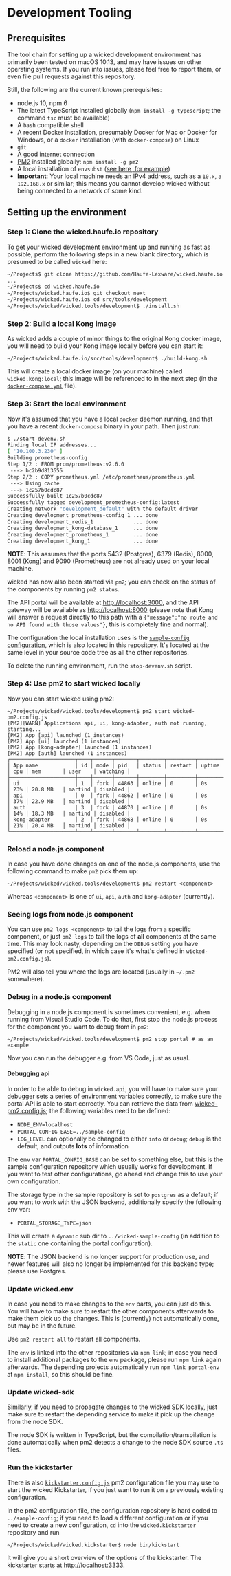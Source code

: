 # Development Tooling

## Prerequisites

The tool chain for setting up a wicked development environment has primarily been tested on macOS 10.13, and may have issues on other operating systems. If you run into issues, please feel free to report them, or even file pull requests against this repository.

Still, the following are the current known prerequisites:

* node.js 10, npm 6
* The latest TypeScript installed globally (`npm install -g typescript`; the command `tsc` must be available)
* A `bash` compatible shell
* A recent Docker installation, presumably Docker for Mac or Docker for Windows, or a `docker` installation (with `docker-compose`) on Linux
* `git`
* A good internet connection
* [PM2](http://pm2.keymetrics.io) installed globally: `npm install -g pm2`
* A local installation of `envsubst` ([see here, for example](https://stackoverflow.com/questions/23620827/envsubst-command-not-found-on-mac-os-x-10-8))
* **Important**: Your local machine needs an IPv4 address, such as a `10.x`, a `192.168.x` or similar; this means you cannot develop wicked without being connected to a network of some kind.

## Setting up the environment

### Step 1: Clone the wicked.haufe.io repository

To get your wicked development environment up and running as fast as possible, perform the following steps in a new blank directory, which is presumed to be called `wicked` here:

```bash
~/Projects$ git clone https://github.com/Haufe-Lexware/wicked.haufe.io
...
~/Projects$ cd wicked.haufe.io
~/Projects/wicked.haufe.io$ git checkout next
~/Projects/wicked.haufe.io$ cd src/tools/development
~/Projects/wicked/wicked.tools/development$ ./install.sh
```

### Step 2: Build a local Kong image

As wicked adds a couple of minor things to the original Kong docker image, you will need to build your Kong image locally before you can start it:

```
~/Projects/wicked.haufe.io/src/tools/development$ ./build-kong.sh
```

This will create a local docker image (on your machine) called `wicked.kong:local`; this image will be referenced to in the next step (in the [`docker-compose.yml`](docker-compose.yml) file).

<!-- ### Step 3: Create entries in /etc/hosts

**NOTE**: This assumes you are on macOS or Linux.

Run the following to create entries `portal.com` and `api.portal.com` to point to your `127.0.0.1` device:

```bash
~/Projects/wicked/wicked.tools/development$ sudo ./update-etc-hosts.sh
``` -->

### Step 3: Start the local environment

Now it's assumed that you have a local `docker` daemon running, and that you have a recent `docker-compose` binary in your path. Then just run:

```bash
$ ./start-devenv.sh 
Finding local IP addresses...
[ '10.100.3.230' ]
Building prometheus-config
Step 1/2 : FROM prom/prometheus:v2.6.0
 ---> bc2b9d813555
Step 2/2 : COPY prometheus.yml /etc/prometheus/prometheus.yml
 ---> Using cache
 ---> 1c257b0cdc87
Successfully built 1c257b0cdc87
Successfully tagged development_prometheus-config:latest
Creating network "development_default" with the default driver
Creating development_prometheus-config_1 ... done
Creating development_redis_1             ... done
Creating development_kong-database_1     ... done
Creating development_prometheus_1        ... done
Creating development_kong_1              ... done
```

**NOTE**: This assumes that the ports 5432 (Postgres), 6379 (Redis), 8000, 8001 (Kong) and 9090 (Prometheus) are not already used on your local machine.

wicked has now also been started via `pm2`; you can check on the status of the components by running `pm2 status`.

The API portal will be available at [http://localhost:3000](http://localhost:3000), and the API gateway will be available as [http://localhost:8000](http://localhost:8000) (please note that Kong will answer a request directly to this path with a `{"message":"no route and no API found with those values"}`, this is completely fine and normal).

The configuration the local installation uses is the [`sample-config` configuration](../../sample-config), which is also located in this repository. It's located at the same level in your source code tree as all the other repositories.

To delete the running environment, run the `stop-devenv.sh` script.

### Step 4: Use pm2 to start wicked locally

Now you can start wicked using pm2:

```
~/Projects/wicked/wicked.tools/development$ pm2 start wicked-pm2.config.js 
[PM2][WARN] Applications api, ui, kong-adapter, auth not running, starting...
[PM2] App [api] launched (1 instances)
[PM2] App [ui] launched (1 instances)
[PM2] App [kong-adapter] launched (1 instances)
[PM2] App [auth] launched (1 instances)
┌─────────────────────┬────┬──────┬───────┬────────┬─────────┬────────┬─────┬───────────┬─────────┬──────────┐
│ App name            │ id │ mode │ pid   │ status │ restart │ uptime │ cpu │ mem       │ user    │ watching │
├─────────────────────┼────┼──────┼───────┼────────┼─────────┼────────┼─────┼───────────┼─────────┼──────────┤
│ ui                  │ 1  │ fork │ 44863 │ online │ 0       │ 0s     │ 23% │ 20.8 MB   │ martind │ disabled │
│ api                 │ 0  │ fork │ 44862 │ online │ 0       │ 0s     │ 37% │ 22.9 MB   │ martind │ disabled │
│ auth                │ 3  │ fork │ 44870 │ online │ 0       │ 0s     │ 14% │ 18.3 MB   │ martind │ disabled │
│ kong-adapter        │ 2  │ fork │ 44868 │ online │ 0       │ 0s     │ 21% │ 20.4 MB   │ martind │ disabled │
└─────────────────────┴────┴──────┴───────┴────────┴─────────┴────────┴─────┴───────────┴─────────┴──────────┘
```

<!-- ## Now what?

Now that you have a local development environment of wicked running, you can start developing. It's assumed that you have check in rights to the `apim-haufe-io` repositories, and that you are allowed to create a branch. If this is not the case, you will still be able to work locally, or with a fork, but that's not covered here.

### Branching off for features

Features are usually implemented on a separate branch, and not on the main branch (which is usually `next`, but currently it's `wicked_1_0`). Feel free to bash Martin in case he doesn't do that in the future, but currently many things go directly into `wicked_1_0`, as it's very much work in progress.

Still, you make sure that your repository/your repositories you want to change are up to date (pulled), and then you branch off the HEAD of the main branch to create your new branch:

```
~/Projects/wicked/wicked.ui$ git status
On branch wicked_1_0
Your branch is up-to-date with 'origin/wicked_1_0'.
~/Projects/wicked/wicked.ui$ git checkout -b my_new_feature
```

Do this for all repositories you need to change for your feature, **always name the branch the same**.

Now you can use the `checkout.sh` script to switch between features fairly easily; the following assumes you are working on a feature for `wicked_1_0`, and you have branched off that branch for your own work. Now you can check out your own branch by using this:

```
~/Projects/wicked/wicked.tools/development$ ./checkout my_new_feature --install --pull --fallback wicked_1_0
```

This will check out your branch, in case it's present, and if it is not, fall back to the `wicked_1_0` branch (or `next`, or `master`, in that order). Please note that without the `--fallback` option, `checkout.sh` will fall back to the `next` branch, which currently (for wicked 1.0.0) is probably not desirable.

### Checking state of development environment

Use the following command to check the state of your development environment:

```
~/Projects/wicked/wicked.tools/development$ ./checkout.sh --info
==== STARTING ==== ./checkout.sh

Repository                     Branch               Dirty    Needs push
-------------------------------------------------------------------------------------
wicked.ui                      wicked_1_0           Yes                
wicked.api                     wicked_1_0           
wicked.chatbot                 next                 Yes                
wicked.env                     wicked_1_0                           
wicked.kong-adapter            wicked_1_0                    Yes          
wicked.mailer                  wicked_1_0           Yes                
wicked.kickstarter             wicked_1_0           Yes                
wicked.auth                    next                 Yes                
wicked.k8s-init                next                 Yes                
wicked.test                    wicked_1_0           Yes                
wicked.kong                    wicked_1_0           Yes                
wicked.k8s-tool                next                          Yes       
wicked.test                    wicked_1_0           Yes                
wicked.node-sdk                wicked_1_0                              
wicked-sample-config           wicked_1_0                              
-------------------------------------------------------------------------------------

==========================
SUCCESS: ./checkout.sh
==========================
```

This enables you to see at one glance where you have open changes ("Dirty") or where you might have forgot to push changes. **Important**: This is not any kind of magic, this is just a more convenient way of iterating over the repositories and running `git status -s` and `git cherry -v`, but it gives a nice overview. Wicked is a little beast to work with, but this makes it easier.

## Working with pm2 and docker

When developing locally with the help of `pm2` and `docker`, you will need to familiarize yourself a little with the tools. This section contains a couple of use cases and how you may solve them.

### Kill the database and start over

To start over completely with a fresh database for wicked and Kong, issue the following commands:

```
~/Projects/wicked/wicked.tools/development$ pm2 kill # This kills all running pm2 daemons and processes
~/Projects/wicked/wicked.tools/development$ docker-compose down # Kill the containers, kill network
```

Now you can restart everything again:

```
~/Projects/wicked/wicked.tools/development$ docker-compose up -d
~/Projects/wicked/wicked.tools/development$ pm2 start wicked-pm2.config.js
``` -->

### Reload a node.js component

In case you have done changes on one of the node.js components, use the following command to make `pm2` pick them up:

```
~/Projects/wicked/wicked.tools/development$ pm2 restart <component>
```

Whereas `<component>` is one of `ui`, `api`, `auth` and `kong-adapter` (currently).

### Seeing logs from node.js component

You can use `pm2 logs <component>` to tail the logs from a specific component, or just `pm2 logs` to tail the logs of **all** components at the same time. This may look nasty, depending on the `DEBUG` setting you have specified (or not specified, in which case it's what's defined in `wicked-pm2.config.js`).

PM2 will also tell you where the logs are located (usually in `~/.pm2` somewhere).

### Debug in a node.js component

Debugging in a node.js component is sometimes convenient, e.g. when running from Visual Studio Code. To do that, first stop the node.js process for the component you want to debug from in `pm2`:

```
~/Projects/wicked/wicked.tools/development$ pm2 stop portal # as an example
```

Now you can run the debugger e.g. from VS Code, just as usual.

#### Debugging api

In order to be able to debug in `wicked.api`, you will have to make sure your debugger sets a series of environment variables correctly, to make sure the portal API is able to start correctly. You can retrieve the data from [wicked-pm2.config.js](wicked-pm2.config.js); the following variables need to be defined:

* `NODE_ENV=localhost`
* `PORTAL_CONFIG_BASE=../sample-config`
* `LOG_LEVEL` can optionally be changed to either `info` or `debug`; `debug` is the default, and outputs **lots** of information

The env var `PORTAL_CONFIG_BASE` can be set to something else, but this is the sample configuration repository which usually works for development. If you want to test other configurations, go ahead and change this to use your own configuration.

The storage type in the sample repository is set to `postgres` as a default; if you want to work with the JSON backend, additionally specify the following env var:

* `PORTAL_STORAGE_TYPE=json`

This will create a `dynamic` sub dir to `../wicked-sample-config` (in addition to the `static` one containing the portal configuration).

**NOTE**: The JSON backend is no longer support for production use, and newer features will also no longer be implemented for this backend type; please use Postgres.

### Update wicked.env

In case you need to make changes to the `env` parts, you can just do this. You will have to make sure to restart the other components afterwards to make them pick up the changes. This is (currently) not automatically done, but may be in the future.

Use `pm2 restart all` to restart all components.

The `env` is linked into the other repositories via `npm link`; in case you need to install additional packages to the `env` package, please run `npm link` again afterwards. The depending projects automatically run `npm link portal-env` at `npm install`, so this should be fine.

<!-- In those cases where you need to make a change in the `env` (e.g. change/add a static configuration update or similar), you will need to propagate those changes to the two projects `wicked.api` and `wicked.kickstarter`; this is done using a shell script in the `wicked.env` repository:

```
~/Projects/wicked/wicked.env$ ./local-update-portal-env.sh
```

This script will run an `npm pack` on the `env` repository and install it to the API and to the Kickstarter. Subsequently, you can use `pm2 restart all` to refresh the node.js components.

**Note**: This script is automatically called when invoking the `checkout.sh` script with the `--install` option. -->

### Update wicked-sdk

Similarly, if you need to propagate changes to the wicked SDK locally, just make sure to restart the depending service to make it pick up the change from the node SDK.

The node SDK is written in TypeScript, but the compilation/transpilation is done automatically when pm2 detects a change to the node SDK source `.ts` files.

<!-- Similarly, if you need to propagate changes to the wicked SDK locally, you can use the following script:

```
~/Projects/wicked/wicked.env$ ./install-local-sdk.sh
```

If will pack up the current version of the wicked SDK and install it into the repositories where it's needed.

**Note**: This script is automatically called when invoking the `checkout.sh` script with the `--install` option. -->

### Run the kickstarter

There is also [`kickstarter.config.js`](kickstarter.config.js) pm2 configuration file you may use to start the wicked Kickstarter, if you just want to run it on a previously existing configuration.

In the pm2 configuration file, the configuration repository is hard coded to `../sample-config`; if you need to load a different configuration or if you need to create a new configuration, `cd` into the `wicked.kickstarter` repository and run

``` 
~/Projects/wicked/wicked.kickstarter$ node bin/kickstart
```

It will give you a short overview of the options of the kickstarter. The kickstarter starts at [http://localhost:3333](http://localhost:3333).

